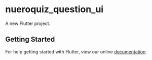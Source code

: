 # nueroquiz_question_ui

A new Flutter project.

## Getting Started

For help getting started with Flutter, view our online
[documentation](https://flutter.io/).
